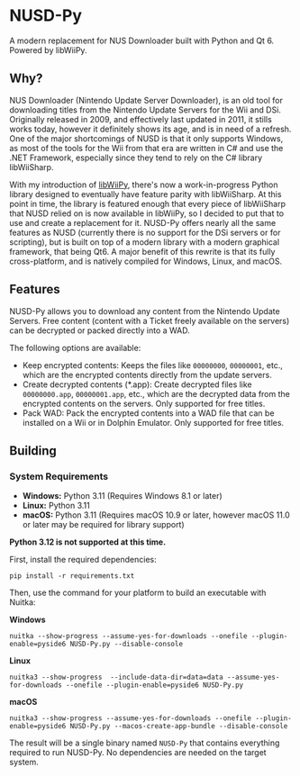 # NUSD-Py
A modern replacement for NUS Downloader built with Python and Qt 6. Powered by libWiiPy.

## Why?
NUS Downloader (Nintendo Update Server Downloader), is an old tool for downloading titles from the Nintendo Update Servers for the Wii and DSi. Originally released in 2009, and effectively last updated in 2011, it stills works today, however it definitely shows its age, and is in need of a refresh. One of the major shortcomings of NUSD is that it only supports Windows, as most of the tools for the Wii from that era are written in C# and use the .NET Framework, especially since they tend to rely on the C# library libWiiSharp.

With my introduction of [libWiiPy](https://github.com/NinjaCheetah/libWiiPy), there's now a work-in-progress Python library designed to eventually have feature parity with libWiiSharp. At this point in time, the library is featured enough that every piece of libWiiSharp that NUSD relied on is now available in libWiiPy, so I decided to put that to use and create a replacement for it. NUSD-Py offers nearly all the same features as NUSD (currently there is no support for the DSi servers or for scripting), but is built on top of a modern library with a modern graphical framework, that being Qt6. A major benefit of this rewrite is that its fully cross-platform, and is natively compiled for Windows, Linux, and macOS.

## Features
NUSD-Py allows you to download any content from the Nintendo Update Servers. Free content (content with a Ticket freely available on the servers) can be decrypted or packed directly into a WAD.

The following options are available:
- Keep encrypted contents: Keeps the files like `00000000`, `00000001`, etc., which are the encrypted contents directly from the update servers.
- Create decrypted contents (*.app): Create decrypted files like `00000000.app`, `00000001.app`, etc., which are the decrypted data from the encrypted contents on the servers. Only supported for free titles.
- Pack WAD: Pack the encrypted contents into a WAD file that can be installed on a Wii or in Dolphin Emulator. Only supported for free titles.

## Building
### System Requirements
- **Windows:** Python 3.11 (Requires Windows 8.1 or later)
- **Linux:** Python 3.11
- **macOS:** Python 3.11 (Requires macOS 10.9 or later, however macOS 11.0 or later may be required for library support)

**Python 3.12 is not supported at this time.**

First, install the required dependencies:
```
pip install -r requirements.txt
```
Then, use the command for your platform to build an executable with Nuitka:

**Windows**
```
nuitka --show-progress --assume-yes-for-downloads --onefile --plugin-enable=pyside6 NUSD-Py.py --disable-console
```

**Linux**
```
nuitka3 --show-progress  --include-data-dir=data=data --assume-yes-for-downloads --onefile --plugin-enable=pyside6 NUSD-Py.py
```

**macOS**
```
nuitka3 --show-progress --assume-yes-for-downloads --onefile --plugin-enable=pyside6 NUSD-Py.py --macos-create-app-bundle --disable-console
```

The result will be a single binary named `NUSD-Py` that contains everything required to run NUSD-Py. No dependencies are needed on the target system.
